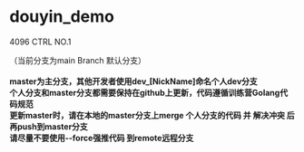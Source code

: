 # douyin_demo
4096 CTRL NO.1

（当前分支为main Branch 默认分支）<br/><br/>
**master为主分支，其他开发者使用dev_[NickName]命名个人dev分支<br/>
个人分支和master分支都需要保持在github上更新，代码遵循训练营Golang代码规范<br/>
更新master时，请在本地的master分支上merge 个人分支的代码 并 解决冲突 后 再push到master分支<br/>
请尽量不要使用--force强推代码 到remote远程分支**
